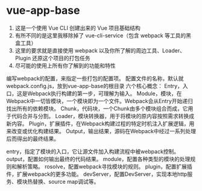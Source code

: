 # vue-app-base

1. 这是一个使用 Vue CLI 创建出来的 Vue 项目基础结构
2. 有所不同的是这里我移除掉了 vue-cli-service（包含 webpack 等工具的黑盒工具）
3. 这里的要求就是直接使用 webpack 以及你所了解的周边工具、Loader、Plugin 还原这个项目的打包任务
4. 尽可能的使用上所有你了解到的功能和特性

编写webpack的配置，来指定一些打包的配置项。
配置文件的名称，默认就webpack.config.js，放到vue-app-base的根目录
六个核心概念：
Entry，入口，这是Webpack执行构建的第一步，可理解为输入。
Module，模块，在Webpack中一切皆模块，一个模块即为一个文件。Webpack会从Entry开始递归找出所有的依赖模块。
Chunk，代码块，一个Chunk由多个模块组合而成，它用于代码合并与分割。
Loader，模块转换器，用于将模块的原内容按照需求转换成新内容。
Plugin，扩展插件，在Webpack构建过程的特定时机注入扩展逻辑，用来改变或优化构建结果。
Output，输出结果，源码在Webpack中经过一系列处理后而得出的最终结果。


entry，指定了模块的入口，它让源文件加入构建流程中被webpack控制。
output，配置如何输出最终的代码结果。
module，配置各种类型的模块的处理规则和解析策略。
rosolve，配置webpack寻找模块的规则。
plugin，配置扩展插件，扩展webpack的更多功能。
devServer，配置DevServer，实现本地http服务、模块热替换、source map调试等。

